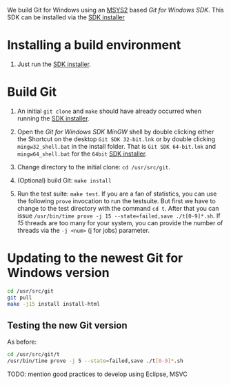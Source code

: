 We build Git for Windows using an [MSYS2](https://msys2.github.io/) based *Git for Windows SDK*. This SDK can be installed via the [SDK installer](https://git-for-windows.github.io/#download-sdk)

# Installing a build environment

1. Just run the [SDK installer](https://git-for-windows.github.io/#download-sdk).

# Build Git

1. An initial `git clone` and `make` should have already occurred when running the [SDK installer](https://git-for-windows.github.io/#download-sdk).

2. Open the *Git for Windows SDK* *MinGW* shell by double clicking either the Shortcut on the desktop `Git SDK 32-bit.lnk` or by double clicking `mingw32_shell.bat` in the install folder. That is `Git SDK 64-bit.lnk` and `mingw64_shell.bat` for the `64bit` [SDK installer](https://git-for-windows.github.io/#download-sdk).

2. Change directory to the initial clone: `cd /usr/src/git`.

4. (Optional) build Git: `make install`

5. Run the test suite: `make test`. If you are a fan of statistics, you can use the following `prove` invocation to run the testsuite. But first we have to change to the test directory with the command `cd t`. After that you can issue `/usr/bin/time prove -j 15 --state=failed,save ./t[0-9]*.sh`. If *15* threads are too many for your system, you can provide the number of threads via the `-j <num>` (j for jobs) parameter.

# Updating to the newest Git for Windows version

```bash
cd /usr/src/git
git pull
make -j15 install install-html
```

## Testing the new Git version

As before:

```bash
cd /usr/src/git/t
/usr/bin/time prove -j 5 --state=failed,save ./t[0-9]*.sh
```

TODO: mention good practices to develop using Eclipse, MSVC
